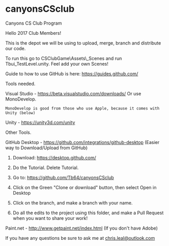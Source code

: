# canyonsCSclub
Canyons CS Club Program

Hello 2017 Club Members!

This is the depot we will be using to upload, merge, branch and distribute our code.  

To run this go to CSClubGame\Assets\\_Scenes and run Tbui_TestLevel.unity.  Feel add your own Scenes!

Guide to how to use GitHub is here: https://guides.github.com/

Tools needed.

Visual Studio   - https://beta.visualstudio.com/downloads/ Or use MonoDevelop.
    
    MonoDevelop is good from those who use Apple, because it comes with Unity (below)

Unity           - https://unity3d.com/unity 


Other Tools.

GitHub Desktop  - https://github.com/integrations/github-desktop (Easier way to Download/Upload from GitHub)

1) Download:  https://desktop.github.com/ <p>
2) Do the Tutorial. Delete Tutorial.<p>
3) Go to: https://github.com/Tb64/canyonsCSclub<p>
4) Click on the Green "Clone or download" button, then select Open in Desktop<p>
5) Click on the branch, and make a branch with your name.<p>
6) Do all the edits to the project using this folder, and make a Pull Request when you want to share your work!<p>

Paint.net       - http://www.getpaint.net/index.html (If you don't have Adobe)


If you have any questions be sure to ask me at chris.leal@outlook.com
